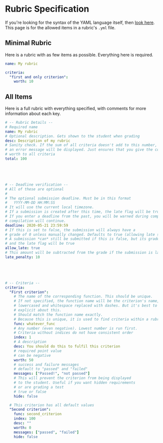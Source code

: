 # Rubric Specification
If you're looking for the syntax of the YAML language itself, then [look here](https://docs.ansible.com/ansible/latest/reference_appendices/YAMLSyntax.html). This page is for the allowed items in a rubric's `.yml` file.


## Minimal Rubric
Here is a rubric with as few items as possible. Everything here is required.

```yml
name: My rubric

criteria:
  "first and only criterion":
    worth: 10
```

## All Items
Here is a full rubric with everything specified, with comments for more information about each key.


```yml
# -- Rubric Details --
# Required name
name: My rubric
# Optional description. Gets shown to the student when grading
desc: Description of my rubric
# Sanity check. If the sum of all criteria doesn't add to this number,
# an error message will be displayed. Just ensures that you give the correct
# worth to all criteria
total: 100





# -- Deadline verification --
# All of these are optional
#
# The optional submission deadline. Must be in this format
#   YYYY-MM-DD HH:MM:SS
# It will use the current local timezone.
# If a submission is created after this time, the late flag will be true.
# If you enter a deadline from the past, you will be warned during compilation, but
# compilation will continue.
deadline: 2020-05-21 23:59:59
# If this is set to false, the submission will always have a 
# grade of 0 unless manually changed. Defaults to true (allowing late submission).
# A submission *can* still be submitted if this is false, but its grade will be 0
# and the late flag will be true
allow_late: true
# This amount will be subtracted from the grade if the submission is late
late_penalty: 10





# -- Criteria --
criteria:
  "First criterion":
    # The name of the corresponding function. This should be unique.
    # If not specified, the function name will be the criterion's name,
    # lowercased and whitespace replaced with dashes. But it's best to be
    # explicit about this.
    # Should match the function name exactly.
    # Because this is unique, it is used to find criteria within a rubric.
    func: whatever_func
    # Any number (even negative). Lowest number is run first.
    # Criteria without indices do not have consistent order
    index: 1
    # A description
    desc: You should do this to fulfil this criterion
    # required point value
    # can be negative
    worth: 50
    # success and failure messages
    # default to "passed" and "failed"
    messages: ["Passed!", "not passed"]
    # This will prevent the criterion from being displayed
    # to the student. Useful if you want hidden requirements 
    # or are grading a test
    # true or false
    hide: false

  # This criterion has all default values
  "Second criterion":
    func: second_criterion
    index: 100
    desc: ""
    worth: 0
    messages: ["passed", "failed"]
    hide: false
```
